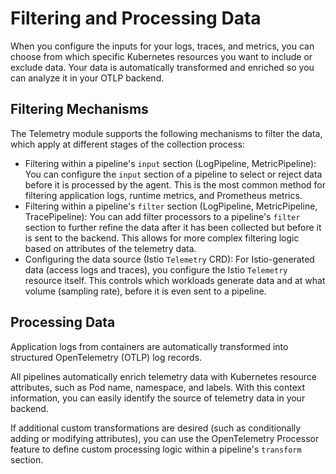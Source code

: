 # Filtering and Processing Data

When you configure the inputs for your logs, traces, and metrics, you can choose from which specific Kubernetes resources you want to include or exclude data. Your data is automatically transformed and enriched so you can analyze it in your OTLP backend.

## Filtering Mechanisms

The Telemetry module supports the following mechanisms to filter the data, which apply at different stages of the collection process:

- Filtering within a pipeline's `input` section (LogPipeline, MetricPipeline): You can configure the `input` section of a pipeline to select or reject data before it is processed by the agent. This is the most common method for filtering application logs, runtime metrics, and Prometheus metrics.
- Filtering within a pipeline's `filter` section (LogPipeline, MetricPipeline, TracePipeline): You can add filter processors to a pipeline's `filter` section to further refine the data after it has been collected but before it is sent to the backend. This allows for more complex filtering logic based on attributes of the telemetry data.
- Configuring the data source (Istio `Telemetry` CRD): For Istio-generated data (access logs and traces), you configure the Istio `Telemetry` resource itself. This controls which workloads generate data and at what volume (sampling rate), before it is even sent to a pipeline.

## Processing Data

Application logs from containers are automatically transformed into structured OpenTelemetry (OTLP) log records.

All pipelines automatically enrich telemetry data with Kubernetes resource attributes, such as Pod name, namespace, and labels. With this context information, you can easily identify the source of telemetry data in your backend.

If additional custom transformations are desired (such as conditionally adding or modifying attributes), you can use the OpenTelemetry Processor feature to define custom processing logic within a pipeline's `transform` section.
